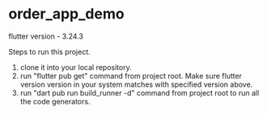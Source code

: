 # order_app_demo

flutter version - 3.24.3

Steps to run this project.
1. clone it into your local repository.
2. run "flutter pub get" command from project root. Make sure flutter version version in your system matches with specified version above.
3. run "dart pub run build_runner -d" command from project root to run all the code generators.